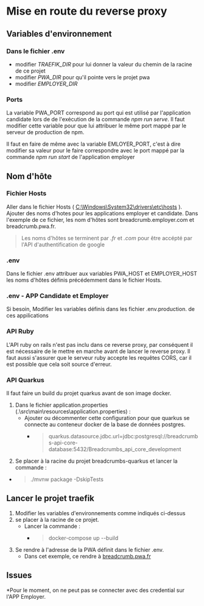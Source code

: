 # Mise en route du reverse proxy

## Variables d'environnement
### Dans le fichier .env
- modifier *TRAEFIK_DIR* pour lui donner la valeur du chemin de la racine de ce projet
- modifier *PWA_DIR* pour qu'il pointe vers le projet pwa
- modifier *EMPLOYER_DIR*
### Ports
La variable PWA_PORT correspond au port qui est utilisé par l'application candidate lors de de l'exécution de la commande _npm run serve_.
Il faut modifier cette variable pour que lui attribuer le même port mappé par le serveur de production de npm.

Il faut en faire de même avec la variable EMLOYER_PORT, c'est à dire modifier sa valeur pour le faire correspondre avec le port mappé par la commande _npm run start_ de l'application employer


## Nom d'hôte
### Fichier Hosts
Aller dans le fichier Hosts ( [C:\Windows\System32\drivers\etc\hosts](C:\Windows\System32\drivers\etc\hosts) ).
Ajouter des noms d'hotes pour les applications employer et candidate. Dans l'exemple de ce fichier, les nom d'hôtes sont breadcrumb.employer.com et breadcrumb.pwa.fr.
> Les noms d'hôtes se terminent par *.fr* et *.com* pour être accépté par l'API d'authentification de google
### .env
Dans le fichier .env attribuer aux variables PWA_HOST et EMPLOYER_HOST les noms d'hôtes définis précédemment dans le fichier Hosts.
### .env - APP Candidate et Employer
Si besoin, Modifier les variables définis dans les fichier .env.production. de ces appilications

### API Ruby
L'API ruby on rails n'est pas inclu dans ce reverse proxy, par conséquent il est nécessaire de le mettre en marche avant de lancer le reverse proxy.
Il faut aussi s'assurer que le serveur ruby accepte les requêtes CORS, car il est possible que cela soit source d'erreur.

### API Quarkus
Il faut faire un build du projet quarkus avant de son image docker.
1. Dans le fichier application.properties (.\src\main\resources\application.properties) :
    - Ajouter ou décommenter cette configuration pour que quarkus se connecte au conteneur docker de la base de données postgres.
        - > quarkus.datasource.jdbc.url=jdbc\:postgresql\://breadcrumbs-api-core-database\:5432/Breadcrumbs_api_core_development
2. Se placer à la racine du projet breadcrumbs-quarkus et lancer la commande :
- >./mvnw package -DskipTests


## Lancer le projet traefik
1. Modifier les variables d'environnements comme indiqués ci-dessus
1. se placer à la racine de ce projet.
    - Lancer la commande :
        - > docker-compose up --build
3. Se rendre à l'adresse de la PWA définit dans le fichier .env.
    - Dans cet exemple, ce rendre à [breadcrumb.pwa.fr](https://breadcrumb.pwa.fr)

## Issues
*Pour le moment, on ne peut pas se connecter avec des credential sur l'APP Employer.
